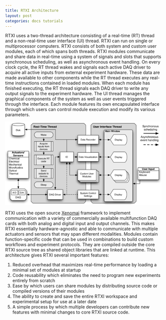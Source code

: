 ```yaml
---
title: RTXI Architecture
layout: post
categories: docs tutorials
---
```


RTXI uses a two-thread architecture consisting of a real-time (RT) thread and a
non-real-time user interface (UI) thread. RTXI can run on single or
multiprocessor computers. RTXI consists of both system and custom user modules,
each of which spans both threads. RTXI modules communicate and share data in
real-time using a system of signals and slots that supports synchronous
scheduling, as well as asynchronous event handling. On every clock cycle, the
RT thread wakes and signals each active DAQ driver to acquire all active inputs
from external experiment hardware. These data are made available to other
components while the RT thread executes any real-time instructions contained in
loaded modules. When each module has finished executing, the RT thread signals
each DAQ driver to write any output signals to the experiment hardware. The UI
thread manages the graphical components of the system as well as user events
triggered through the interface. Each module features its own encapsulated
interface through which users can control module execution and modify its
various parameters.  

<a href="/assets/img/rtxi-diagram-scaled.png">
  <img src="/assets/img/rtxi-diagram-scaled.png" 
       class="img-responsive center-block">
</a>

RTXI uses the open source [Xenomai](https://xenomai.org) framework to implement
communication with a variety of commercially available multifunction DAQ cards
with both analog and digital input and output channels. This makes RTXI
essentially hardware-agnostic and able to communicate with multiple actuators
and sensors that may span different modalities. Modules contain
function-specific code that can be used in combinations to build custom
workflows and experiment protocols. They are compiled outside the core RTXI
source tree as shared object libraries that are linked at runtime. This
architecture gives RTXI several important features:  

1. Reduced overhead that maximizes real-time performance by loading a minimal
   set of modules at startup
2. Code reusability which eliminates the need to program new experiments
   entirely from scratch
3. Ease by which users can share modules by distributing source code or
   compiled versions of their modules
4. The ability to create and save the entire RTXI workspace and experimental
   setup for use at a later date
5. A simple process by which multiple developers can contribute new features
   with minimal changes to core RTXI source code.


